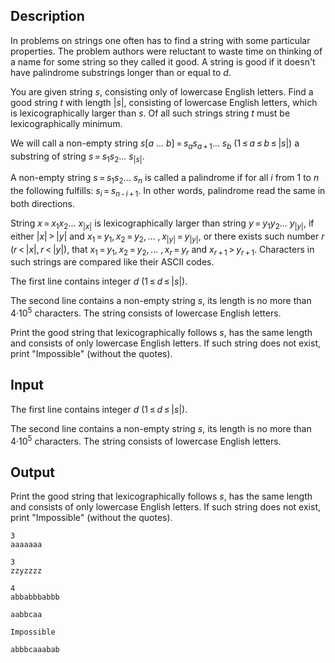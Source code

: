 ## Description

<div><p>In problems on strings one often has to find a string with some particular properties. The problem authors were reluctant to waste time on thinking of a name for some string so they called it <span class="tex-font-style-it">good</span>. A string is good if it doesn't have palindrome substrings longer than or equal to <span class="tex-span"><i>d</i></span>. </p><p>You are given string <span class="tex-span"><i>s</i></span>, consisting only of lowercase English letters. Find a good string <span class="tex-span"><i>t</i></span> with length <span class="tex-span">|<i>s</i>|</span>, consisting of lowercase English letters, which is lexicographically larger than <span class="tex-span"><i>s</i></span>. Of all such strings string <span class="tex-span"><i>t</i></span> must be lexicographically minimum.</p><p>We will call a non-empty string <span class="tex-span"><i>s</i>[<i>a</i>&nbsp;...&nbsp;<i>b</i>] = <i>s</i><sub class="lower-index"><i>a</i></sub><i>s</i><sub class="lower-index"><i>a</i> + 1</sub>... <i>s</i><sub class="lower-index"><i>b</i></sub></span> <span class="tex-span">(1 ≤ <i>a</i> ≤ <i>b</i> ≤ |<i>s</i>|)</span> a <span class="tex-font-style-it">substring</span> of string <span class="tex-span"><i>s</i> = <i>s</i><sub class="lower-index">1</sub><i>s</i><sub class="lower-index">2</sub>... <i>s</i><sub class="lower-index">|<i>s</i>|</sub></span>.</p><p>A non-empty string <span class="tex-span"><i>s</i> = <i>s</i><sub class="lower-index">1</sub><i>s</i><sub class="lower-index">2</sub>... <i>s</i><sub class="lower-index"><i>n</i></sub></span> is called <span class="tex-font-style-it">a palindrome</span> if for all <span class="tex-span"><i>i</i></span> from <span class="tex-span">1</span> to <span class="tex-span"><i>n</i></span> the following fulfills: <span class="tex-span"><i>s</i><sub class="lower-index"><i>i</i></sub> = <i>s</i><sub class="lower-index"><i>n</i> - <i>i</i> + 1</sub></span>. In other words, palindrome read the same in both directions.</p><p>String <span class="tex-span"><i>x</i> = <i>x</i><sub class="lower-index">1</sub><i>x</i><sub class="lower-index">2</sub>... <i>x</i><sub class="lower-index">|<i>x</i>|</sub></span> is <span class="tex-font-style-it">lexicographically larger</span> than string <span class="tex-span"><i>y</i> = <i>y</i><sub class="lower-index">1</sub><i>y</i><sub class="lower-index">2</sub>... <i>y</i><sub class="lower-index">|<i>y</i>|</sub></span>, if either <span class="tex-span">|<i>x</i>| &gt; |<i>y</i>|</span> and <span class="tex-span"><i>x</i><sub class="lower-index">1</sub> = <i>y</i><sub class="lower-index">1</sub>, <i>x</i><sub class="lower-index">2</sub> = <i>y</i><sub class="lower-index">2</sub>, ... , <i>x</i><sub class="lower-index">|<i>y</i>|</sub> = <i>y</i><sub class="lower-index">|<i>y</i>|</sub></span>, or there exists such number <span class="tex-span"><i>r</i></span> <span class="tex-span">(<i>r</i> &lt; |<i>x</i>|, <i>r</i> &lt; |<i>y</i>|)</span>, that <span class="tex-span"><i>x</i><sub class="lower-index">1</sub> = <i>y</i><sub class="lower-index">1</sub>, <i>x</i><sub class="lower-index">2</sub> = <i>y</i><sub class="lower-index">2</sub>, ... , <i>x</i><sub class="lower-index"><i>r</i></sub> = <i>y</i><sub class="lower-index"><i>r</i></sub></span> and <span class="tex-span"><i>x</i><sub class="lower-index"><i>r</i> + 1</sub> &gt; <i>y</i><sub class="lower-index"><i>r</i> + 1</sub></span>. Characters in such strings are compared like their ASCII codes.</p></div><div class="input-specification"><p>The first line contains integer <span class="tex-span"><i>d</i></span> (<span class="tex-span">1 ≤ <i>d</i> ≤ |<i>s</i>|</span>).</p><p>The second line contains a non-empty string <span class="tex-span"><i>s</i></span>, its length is no more than <span class="tex-span">4·10<sup class="upper-index">5</sup></span> characters. The string consists of lowercase English letters.</p></div><div class="output-specification"><p>Print the good string that lexicographically follows <span class="tex-span"><i>s</i></span>, has the same length and consists of only lowercase English letters. If such string does not exist, print "<span class="tex-font-style-tt">Impossible</span>" (without the quotes).</p></div>

## Input

<p>The first line contains integer <span class="tex-span"><i>d</i></span> (<span class="tex-span">1 ≤ <i>d</i> ≤ |<i>s</i>|</span>).</p><p>The second line contains a non-empty string <span class="tex-span"><i>s</i></span>, its length is no more than <span class="tex-span">4·10<sup class="upper-index">5</sup></span> characters. The string consists of lowercase English letters.</p>

## Output

<p>Print the good string that lexicographically follows <span class="tex-span"><i>s</i></span>, has the same length and consists of only lowercase English letters. If such string does not exist, print "<span class="tex-font-style-tt">Impossible</span>" (without the quotes).</p>





```input1
3
aaaaaaa

```




```input2
3
zzyzzzz

```




```input3
4
abbabbbabbb

```




```output1
aabbcaa

```




```output2
Impossible

```




```output3
abbbcaaabab

```


